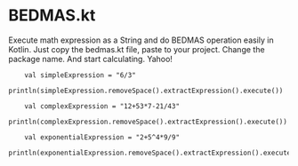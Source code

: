 # BEDMAS.kt

Execute math expression as a String and do BEDMAS operation easily in Kotlin.
Just copy the bedmas.kt file, paste to your project. Change the package name. And start calculating. Yahoo!

```
    val simpleExpression = "6/3"
    println(simpleExpression.removeSpace().extractExpression().execute())

    val complexExpression = "12+53*7-21/43"
    println(complexExpression.removeSpace().extractExpression().execute())

    val exponentialExpression = "2+5^4*9/9"
    println(exponentialExpression.removeSpace().extractExpression().execute())

```
